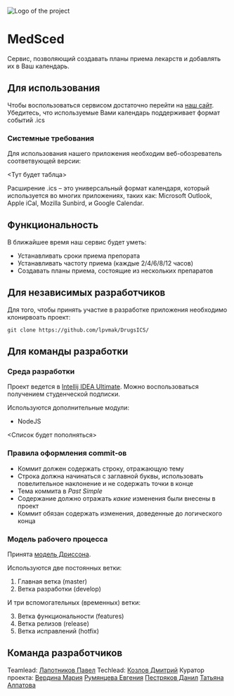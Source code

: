 ![Logo of the project](https://raw.githubusercontent.com/jehna/readme-best-practices/master/logo.png)

# MedSced

Сервис, позволяющий создавать планы приема лекарств и добавлять их в Ваш календарь.

## Для использования

Чтобы воспользоваться сервисом достаточно перейти на [наш сайт](http://index.html).
Убедитесь, что используемые Вами календарь поддерживает формат событий .ics

### Системные требования

Для использования нашего приложения необходим веб-обозреватель соответвующей версии:

<Тут будет таблца>

Расширение .ics – это универсальный формат календаря, который используется во многих приложениях, таких как: Microsoft Outlook, Apple iCal, Mozilla Sunbird, и Google Calendar.

## Функциональность

В ближайшее время наш сервис будет уметь:

* Устанавливать сроки приема препората
* Устанавливать частоту приема (каждые 2/4/6/8/12 часов)
* Создавать планы приема, состоящие из нескольких препаратов

## Для независимых разработчиков

Для того, чтобы принять участие в разработке приложения необходимо клонирвоать проект:

```shell
git clone https://github.com/lpvmak/DrugsICS/
```

## Для команды разработки

### Среда разработки

Проект ведется в [Intellij IDEA Ultimate](https://www.jetbrains.com/ru-ru/idea/download/#section=windows). 
Можно воспользоваться получением студенческой подписки.

Используются дополнительные модули:

* NodeJS

<Список будет пополняться>

### Правила оформления commit-ов

* Коммит должен содержать строку, отражающую тему
* Строка должна начинаться с заглавной буквы, использовать повелительное наклонение и не содержать точки в конце
* Тема коммита в _Past Simple_
* Содержание должно отражать _какие_ изменения были внесены в проект
* Коммит обязан содержать изменения, доведенные до логического конца

### Модель рабочего процесса

Принята [модель Дриссона](https://habr.com/ru/post/106912/).

Используются две постоянных ветки:
  1) Главная ветка (master)
  2) Ветка разработки (develop)
  
И три вспомогательных (временных) ветки:

  3) Ветка функциональности (features)
  4) Ветка релизов (release)
  5) Ветка исправлений (hotfix)

## Команда разработчиков

Teamlead: [Лапотников Павел](https://github.com/lpvmak)
Techlead: [Козлов Дмитрий](https://github.com/KoDim97)
Куратор проекта: [Вердина Мария](https://github.com/mashaverdina)
[Румянцева Евгения](https://github.com/unjamini)
[Пестряков Данил](https://github.com/DanilPestryakov)
[Татьяна Алпатова](https://github.com/atani20)
